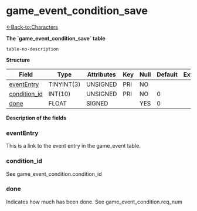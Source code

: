 # game\_event\_condition\_save

[<-Back-to:Characters](database-characters.md)

**The \`game\_event\_condition\_save\` table**

`table-no-description`

**Structure**

| Field             | Type       | Attributes | Key | Null | Default | Extra | Comment |
|-------------------|------------|------------|-----|------|---------|-------|---------|
| [eventEntry][1]   | TINYINT(3) | UNSIGNED   | PRI | NO   |         |       |         |
| [condition_id][2] | INT(10)    | UNSIGNED   | PRI | NO   | 0       |       |         |
| [done][3]         | FLOAT      | SIGNED     |     | YES  | 0       |       |         |

[1]: #evententry
[2]: #condition_id
[3]: #done

**Description of the fields**

### eventEntry

This is a link to the event entry in the game\_event table.

### condition\_id

See game\_event\_condition.condition\_id

### done

Indicates how much has been done. See game\_event\_condition.req\_num
